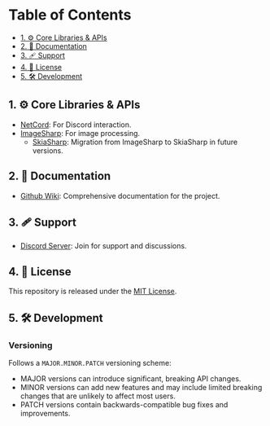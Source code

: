 

# Table of Contents

- [1. ⚙️ Core Libraries & APIs](#1-️-core-libraries--apis)
- [2. 📄 Documentation](#2--documentation)
- [3. 🩹 Support](#3--support)
- [4. 📜 License](#4--license)
- [5. 🛠️ Development](#5--development)

## 1. ⚙️ Core Libraries & APIs

- [NetCord](https://github.com/NetCordDev/NetCord): For Discord interaction.
- [ImageSharp](https://github.com/SixLabors/ImageSharp): For image processing.
  - [SkiaSharp](https://github.com/mono/SkiaSharp): Migration from ImageSharp to SkiaSharp in future versions.

## 2. 📄 Documentation

- [Github Wiki](https://github.com/pk9r/gitcg-netcord/wiki): Comprehensive documentation for the project.

## 3. 🩹 Support

- [Discord Server](https://discord.gg/7ME6bwkQSs): Join for support and discussions.

## 4. 📜 License

This repository is released under the [MIT License](LICENSE.md).

## 5. 🛠️ Development

### Versioning

Follows a `MAJOR.MINOR.PATCH` versioning scheme:

- MAJOR versions can introduce significant, breaking API changes.
- MINOR versions can add new features and may include limited breaking changes that are unlikely to affect most users.
- PATCH versions contain backwards-compatible bug fixes and improvements.
